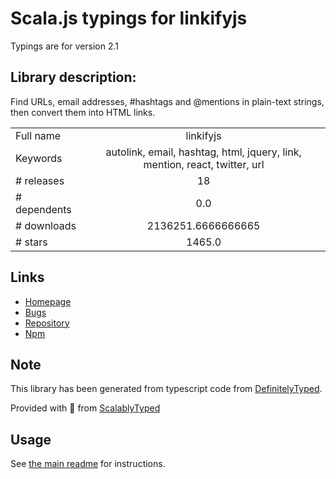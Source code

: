 
# Scala.js typings for linkifyjs

Typings are for version 2.1

## Library description:
Find URLs, email addresses, #hashtags and @mentions in plain-text strings, then convert them into HTML <a> links.

|                    |                 |
| ------------------ | :-------------: |
| Full name          | linkifyjs |
| Keywords           | autolink, email, hashtag, html, jquery, link, mention, react, twitter, url |
| # releases         | 18 |
| # dependents       | 0.0 |
| # downloads        | 2136251.6666666665 |
| # stars            | 1465.0 |

## Links
- [Homepage](https://linkify.js.org)
- [Bugs](https://github.com/Hypercontext/linkifyjs/issues)
- [Repository](https://github.com/Hypercontext/linkifyjs)
- [Npm](https://www.npmjs.com/package/linkifyjs)
    


## Note
This library has been generated from typescript code from [DefinitelyTyped](https://definitelytyped.org).

Provided with :purple_heart: from [ScalablyTyped](https://github.com/oyvindberg/ScalablyTyped)

## Usage
See [the main readme](../../readme.md) for instructions.


